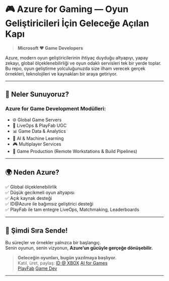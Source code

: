 # 🎮 Azure for Gaming — Oyun Geliştiricileri İçin Geleceğe Açılan Kapı

> **Microsoft ❤️ Game Developers**

Azure, modern oyun geliştiricilerinin ihtiyaç duyduğu altyapıyı, yapay zekayı, global ölçeklenebilirliği ve oyun odaklı servisleri tek bir yerde toplar. Bu repo, oyun geliştirme yolculuğunuzda size ilham verecek gerçek örnekleri, teknolojileri ve kaynakları bir araya getiriyor.

---

## 🔧 Neler Sunuyoruz?

### Azure for Game Development Modülleri:
- 🌐 Global Game Servers
- 🎯 LiveOps & PlayFab UGC
- 📊 Game Data & Analytics
- 🤖 AI & Machine Learning
- 🎮 Multiplayer Services
- 🎨 Game Production (Remote Workstations & Build Pipelines)

---

## 🌍 Neden Azure?

✅ Global ölçeklenebilirlik  
✅ Düşük gecikmeli oyun altyapısı  
✅ Açık kaynak desteği  
✅ ID@Azure ile bağımsız geliştirici desteği  
✅ PlayFab ile tam entegre LiveOps, Matchmaking, Leaderboards

---

## 💙 Şimdi Sıra Sende!

Bu süreçler ve örnekler yalnızca bir başlangıç.  
Senin oyunun, senin vizyonun, **Azure’un gücüyle gerçeğe dönüşebilir.**

> **Geleceğin oyunları, bugün yazılmaya başlıyor.**  
> Katıl, üret, paylaş: [ID @ XBOX](https://www.xbox.com/tr-TR/games/id)
> [AI for Games](https://developer.microsoft.com/en-us/games/solutions/ai-machine-learning/)  
> [PlayFab](https://azure.microsoft.com/en-us/products/playfab/)
> [Game Dev](https://azure.microsoft.com/en-us/solutions/gaming/)

---
